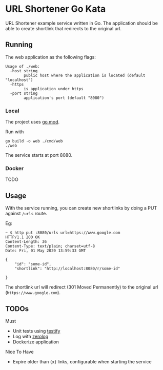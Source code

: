 # URL Shortener Go Kata

URL Shortener example service written in Go.
The application should be able to create shortlink that redirects to the original url.

##  Running

The web application as the following flags:
```
Usage of ./web:
  -host string
    	public host where the application is located (default "localhost")
  -https
    	is application under https
  -port string
    	application's port (default "8080")
```

### Local

The project uses [go mod](https://blog.golang.org/using-go-modules).

Run with
```
go build -o web ./cmd/web
./web
```
The service starts at port 8080.


### Docker

TODO

## Usage

With the service running, you can create new shortlinks by doing a PUT against `/urls` route.

Eg:
```
~ $ http put :8080/urls url=https://www.google.com
HTTP/1.1 200 OK
Content-Length: 36
Content-Type: text/plain; charset=utf-8
Date: Fri, 01 May 2020 13:59:33 GMT

{
    "id": "some-id",
	"shortlink": "http://localhost:8080/r/some-id"

}
```

The shortlink url will redirect (301 Moved Permanently) to the original url (`https://www.google.com`).


## TODOs

Must
* Unit tests using [testify](https://github.com/stretchr/testify)
* Log with [zerolog](https://github.com/rs/zerolog)
* Dockerize application

Nice To Have
* Expire older than {x} links, configurable when starting the service
